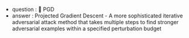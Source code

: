 - question : 🚶 PGD
- answer : Projected Gradient Descent - A more sophisticated iterative adversarial attack method that takes multiple steps to find stronger adversarial examples within a specified perturbation budget